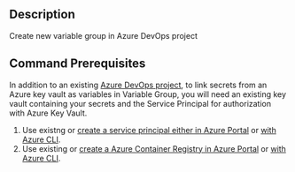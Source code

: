 ## Description

Create new variable group in Azure DevOps project

## Command Prerequisites

In addition to an existing
[Azure DevOps project](https://azure.microsoft.com/en-us/services/devops/), to
link secrets from an Azure key vault as variables in Variable Group, you will
need an existing key vault containing your secrets and the Service Principal for
authorization with Azure Key Vault.

1. Use existng or
   [create a service principal either in Azure Portal](https://docs.microsoft.com/en-us/azure/active-directory/develop/howto-create-service-principal-portal)
   or
   [with Azure CLI](https://docs.microsoft.com/en-us/cli/azure/create-an-azure-service-principal-azure-cli?view=azure-cli-latest).
2. Use existing or
   [create a Azure Container Registry in Azure Portal](https://docs.microsoft.com/en-us/azure/container-registry/container-registry-get-started-portal)
   or
   [with Azure CLI](https://docs.microsoft.com/en-us/azure/container-registry/container-registry-get-started-azure-cli).
